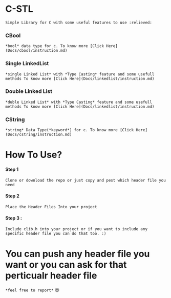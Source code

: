 # C-STL
    Simple Library for C with some useful features to use :relieved:

### CBool 
    *bool* data type for c. To know more [Click Here](Docs/cbool/instruction.md)
  
### Single LinkedList 
    *single Linked List* with *Type Casting* feature and some usefull methods To know more [Click Here](Docs/linkedlist/instruction.md)
  
### Double Linked List 
    *duble Linked List* with *Type Casting* feature and some usefull methods To know more [Click Here](Docs/linkedlist/instruction.md)

### CString
    *string* Data Type(*keyword*) for c. To know more [Click Here](Docs/cstring/instruction.md)

# How To Use?
#### Step 1 
    Clone or download the repo or just copy and pest which header file you need
    
#### Step 2 
    Place the Header Files Into your project

#### Step 3 :
    Include clib.h into your project or if you want to include any specific header file you can do that too. :)

# You can push any header file you want or you can ask for that perticualr header file 
``` *feel free to report* ``` :relieved:


